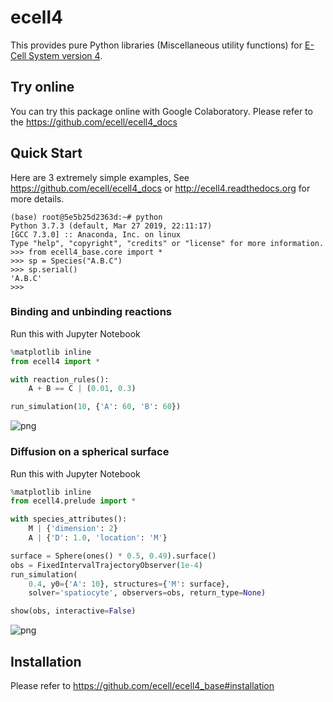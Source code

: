 # ecell4

This provides pure Python libraries (Miscellaneous utility functions) for [E-Cell System version 4](https://github.com/ecell/ecell4-base).

Try online
----------

You can try this package online with Google Colaboratory.
Please refer to the https://github.com/ecell/ecell4_docs

Quick Start
-----------

Here are 3 extremely simple examples, See https://github.com/ecell/ecell4_docs or http://ecell4.readthedocs.org for more details.

```
(base) root@5e5b25d2363d:~# python
Python 3.7.3 (default, Mar 27 2019, 22:11:17)
[GCC 7.3.0] :: Anaconda, Inc. on linux
Type "help", "copyright", "credits" or "license" for more information.
>>> from ecell4_base.core import *
>>> sp = Species("A.B.C")
>>> sp.serial()
'A.B.C'
>>>
```

### Binding and unbinding reactions

Run this with Jupyter Notebook

```python
%matplotlib inline
from ecell4 import *

with reaction_rules():
    A + B == C | (0.01, 0.3)

run_simulation(10, {'A': 60, 'B': 60})
```

![png](./samples/output_7_0.png)

### Diffusion on a spherical surface

Run this with Jupyter Notebook

```python
%matplotlib inline
from ecell4.prelude import *

with species_attributes():
    M | {'dimension': 2}
    A | {'D': 1.0, 'location': 'M'}

surface = Sphere(ones() * 0.5, 0.49).surface()
obs = FixedIntervalTrajectoryObserver(1e-4)
run_simulation(
    0.4, y0={'A': 10}, structures={'M': surface},
    solver='spatiocyte', observers=obs, return_type=None)

show(obs, interactive=False)
```

![png](./samples/hairball.png)

Installation
------------

Please refer to https://github.com/ecell/ecell4_base#installation
